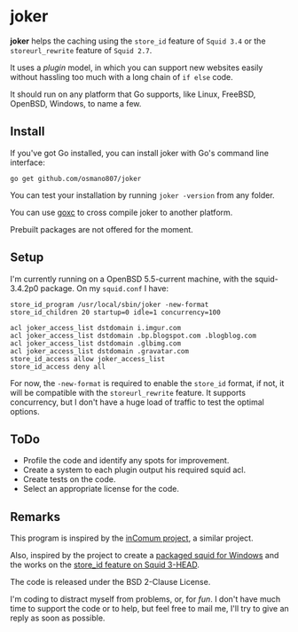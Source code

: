 joker
=====

**joker** helps the caching using the `store_id` feature of `Squid
3.4` or the `storeurl_rewrite` feature of `Squid 2.7`.

It uses a *plugin* model, in which you can support new websites easily
without hassling too much with a long chain of `if else` code.

It should run on any platform that Go supports, like Linux, FreeBSD,
OpenBSD, Windows, to name a few.

Install
-------

If you've got Go installed, you can install joker with Go's command line
interface:

```
go get github.com/osmano807/joker
```

You can test your installation by running `joker -version` from any folder.

You can use [goxc](https://github.com/laher/goxc) to cross compile
joker to another platform.

Prebuilt packages are not offered for the moment.

Setup
-----

I'm currently running on a OpenBSD 5.5-current machine, with the
squid-3.4.2p0 package.
On my `squid.conf` I have:

    store_id_program /usr/local/sbin/joker -new-format
    store_id_children 20 startup=0 idle=1 concurrency=100

    acl joker_access_list dstdomain i.imgur.com
    acl joker_access_list dstdomain .bp.blogspot.com .blogblog.com
    acl joker_access_list dstdomain .glbimg.com
    acl joker_access_list dstdomain .gravatar.com
    store_id_access allow joker_access_list
    store_id_access deny all

For now, the `-new-format` is required to enable the `store_id`
format, if not, it will be compatible with the `storeurl_rewrite`
feature. It supports concurrency, but I don't have a huge load of
traffic to test the optimal options.

ToDo
----

* Profile the code and identify any spots for improvement.
* Create a system to each plugin output his required squid acl.
* Create tests on the code.
* Select an appropriate license for the code.

Remarks
-------

This program is inspired by the
[inComum project](http://sf.net/p/incomum), a similar project.

Also, inspired by the project to create a
[packaged squid for Windows](https://under-linux.org/showthread.php?t=159347)
and the works on the
[store_id feature on Squid 3-HEAD](http://wiki.squid-cache.org/Features/StoreID).

The code is released under the BSD 2-Clause License.

I'm coding to distract myself from problems, or, for *fun*. I don't
have much time to support the code or to help, but feel free to mail
me, I'll try to give an reply as soon as possible.
